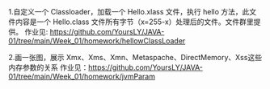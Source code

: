1.自定义一个 Classloader，加载一个 Hello.xlass 文件，执行 hello 方法，此文件内容是一个 Hello.class 文件所有字节（x=255-x）处理后的文件。文件群里提供。
 作业见: https://github.com/YoursLY/JAVA-01/tree/main/Week_01/homework/hellowClassLoader

2.画一张图，展示 Xmx、Xms、Xmn、Metaspache、DirectMemory、Xss这些内存参数的关系
 作业见：https://github.com/YoursLY/JAVA-01/tree/main/Week_01/homework/jvmParam
